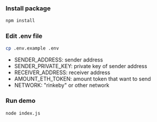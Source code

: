 ### Install package
```sh
npm install
```
### Edit .env file
```sh
cp .env.example .env
```
- SENDER_ADDRESS: sender address
- SENDER_PRIVATE_KEY: private key of sender address
- RECEIVER_ADDRESS: receiver address
- AMOUNT_ETH_TOKEN: amount token that want to send
- NETWORK: "rinkeby" or other network
### Run demo
```sh
node index.js
```